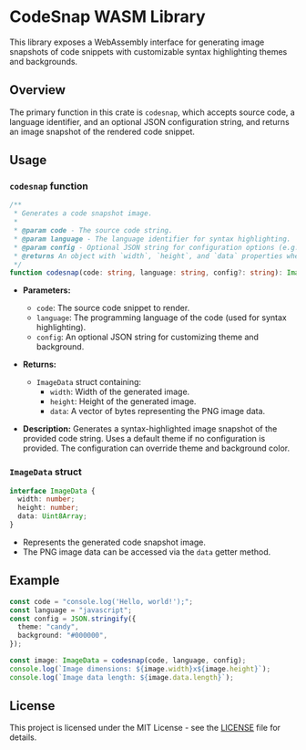 # CodeSnap WASM Library

This library exposes a WebAssembly interface for generating image snapshots of code snippets with customizable syntax highlighting themes and backgrounds.

## Overview

The primary function in this crate is `codesnap`, which accepts source code, a language identifier, and an optional JSON configuration string, and returns an image snapshot of the rendered code snippet.

## Usage

### `codesnap` function

```typescript
/**
 * Generates a code snapshot image.
 *
 * @param code - The source code string.
 * @param language - The language identifier for syntax highlighting.
 * @param config - Optional JSON string for configuration options (e.g. theme, background).
 * @returns An object with `width`, `height`, and `data` properties where `data` is a Uint8Array of PNG bytes.
 */
function codesnap(code: string, language: string, config?: string): ImageData;
```

- **Parameters:**
  - `code`: The source code snippet to render.
  - `language`: The programming language of the code (used for syntax highlighting).
  - `config`: An optional JSON string for customizing theme and background.

- **Returns:**
  - `ImageData` struct containing:
    - `width`: Width of the generated image.
    - `height`: Height of the generated image.
    - `data`: A vector of bytes representing the PNG image data.

- **Description:**
  Generates a syntax-highlighted image snapshot of the provided code string. Uses a default theme if no configuration is provided. The configuration can override theme and background color.

### `ImageData` struct

```typescript
interface ImageData {
  width: number;
  height: number;
  data: Uint8Array;
}
```

- Represents the generated code snapshot image.
- The PNG image data can be accessed via the `data` getter method.

## Example

```typescript
const code = "console.log('Hello, world!');";
const language = "javascript";
const config = JSON.stringify({
  theme: "candy",
  background: "#000000",
});

const image: ImageData = codesnap(code, language, config);
console.log(`Image dimensions: ${image.width}x${image.height}`);
console.log(`Image data length: ${image.data.length}`);
```

## License

This project is licensed under the MIT License - see the [LICENSE](LICENSE) file for details.
